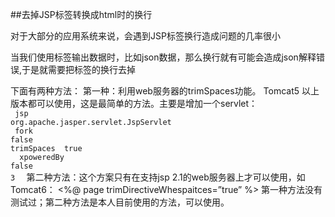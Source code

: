 ##去掉JSP标签转换成html时的换行


对于大部分的应用系统来说，会遇到JSP标签换行造成问题的几率很小

当我们使用标签输出数据时，比如json数据，那么换行就有可能会造成json解释错误,于是就需要把标签的换行去掉

下面有两种方法：
第一种：利用web服务器的trimSpaces功能。
Tomcat5 以上版本都可以使用，这是最简单的方法。主要是增加一个servlet：
<CODE>
<servlet>
<servlet-name>jsp</servlet-name>
<servlet-class>org.apache.jasper.servlet.JspServlet</servlet-class>
<init-param>
<param-name>fork</param-name>
<param-value>false</param-value>
</init-param>
<init-param>
<param-name>trimSpaces </param-name>
<param-value>true </param-value>
</init-param>
<init-param>
<param-name>xpoweredBy</param-name>
<param-value>false</param-value>
</init-param>
<load-on-startup>3</load-on-startup>
</servlet>
</CODE>
第二种方法：这个方案只有在支持jsp 2.1的web服务器上才可以使用，如Tomcat6：
<%@ page trimDirectiveWhespaitces=”true” %>
第一种方法没有测试过；第二种方法是本人目前使用的方法，可以使用。